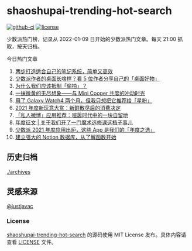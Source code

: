 
# shaoshupai-trending-hot-search

[![github-ci](https://github.com/hua1995116/shaoshupai-trending-hot-search/actions/workflows/ci.yml/badge.svg?branch=master&event=push)](https://github.com/hua1995116/shaoshupai-trending-hot-search/actions/workflows/ci.yml)
[![license](https://img.shields.io/github/license/hua1995116/shaoshupai-trending-hot-search)](https://github.com/hua1995116/shaoshupai-trending-hot-search/blob/master/LICENSE)

少数派热门榜，记录从 2022-01-09 日开始的少数派热门文章。每天 21:00 抓取，按天归档。


今日热门文章

<!-- BEGIN -->
<!-- 最后更新时间 Sun Jan 16 2022 20:30:37 GMT+0800 (China Standard Time) -->
1. [两步打造适合自己的笔记系统，简单又高效](https://sspai.com/post/70841)
2. [少数派作者的桌面长啥样？看 5 位作者分享自己的「桌面好物」](https://sspai.com/post/70809)
3. [为什么我们应该抵制「偷拍」？](https://sspai.com/post/70755)
4. [一抹微黄的无尽想象——与 Mini Cooper 共度的冲动时光](https://sspai.com/post/65185)
5. [用了 Galaxy Watch4 两个月，但我只想把它推荐给「星粉」](https://sspai.com/post/70741)
6. [2021 年度新玩意大赏：新鲜散尽后的消费决定](https://sspai.com/post/70695)
7. [「私人微博」应用推荐：喧嚣时代中的一块自留地](https://sspai.com/post/70739)
8. [年度征文 | 关于我们开了一门魔术选修课这档子事儿](https://sspai.com/post/70626)
9. [少数派 2021 年度应用出炉，这些 App 是我们的「年度之选」](https://sspai.com/post/70710)
10. [建立强大的 Notion 数据库，从了解函数开始](https://sspai.com/post/70713)
<!-- END -->

## 历史归档 

[./archives](./archives)

## 灵感来源

[@justjavac](https://github.com/justjavac)

### License

[shaoshupai-trending-hot-search](https://github.com/hua1995116/shaoshupai-trending-hot-search)
的源码使用 MIT License 发布。具体内容请查看 [LICENSE](./LICENSE) 文件。

